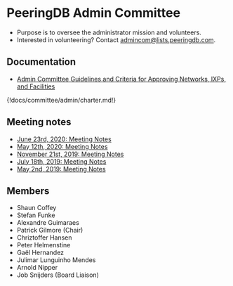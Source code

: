 # PeeringDB Admin Committee

- Purpose is to oversee the administrator mission and volunteers.
- Interested in volunteering? Contact [admincom@lists.peeringdb.com](mailto:admincom@lists.peeringdb.com).

## Documentation

- [Admin Committee Guidelines and Criteria for Approving Networks, IXPs, and Facilities](approval-guidelines)

{!docs/committee/admin/charter.md!}

## Meeting notes

- [June 23rd, 2020: Meeting Notes](notes/2020-06-23_Admin_Committee_Notes.pdf)
- [May 12th, 2020: Meeting Notes](notes/2020-05-12_Admin_Committee_Notes.pdf)
- [November 21st, 2019: Meeting Notes](notes/2019-11-21_Admin_Committee_Notes.pdf)
- [July 18th, 2019: Meeting Notes](notes/2019-07-18_Admin_Committee_Notes.pdf)
- [May 2nd, 2019: Meeting Notes](notes/2019-05-02_Admin_Committee_Notes.pdf)

## Members
- Shaun Coffey
- Stefan Funke
- Alexandre Guimaraes
- Patrick Gilmore (Chair)
- Chriztoffer Hansen
- Peter Helmenstine
- Gaël Hernandez
- Julimar Lunguinho Mendes
- Arnold Nipper
- Job Snijders (Board Liaison)
